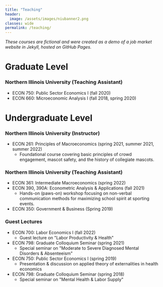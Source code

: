 ```yaml
---
title: "Teaching"
header:
  image: /assets/images/niubanner2.png
classes: wide
permalink: /teaching/
---
```


*These courses are fictional and were created as a demo of a job market website in Jekyll, hosted on GitHub Pages.*

# Graduate Level 
### Northern Illinois University (Teaching Assistant)
- ECON 750: Public Sector Economics I (fall 2020)
- ECON 660: Microeconomic Analysis I (fall 2018, spring 2020)


# Undergraduate Level
### Northern Illinois University (Instructor)
- ECON 261: Principles of Macroeconomics (spring 2021, summer 2021, summer 2022)  
    - Foundational course covering basic principles of crowd engagement, mascot safety, and the history of collegiate mascots.
      
### Northern Illinois University (Teaching Assistant)
- ECON 361: Intermediate Macroeconomics (spring 2022)
- ECON 390, 390A: Econometric Analysis & Applications (fall 2021)  
    - Hands-on (paws-on) workshop focusing on non-verbal communication methods for maximizing school spirit at sporting events.  
- ECON 350: Government & Business (Spring 2019)

### Guest Lectures
 - ECON 700: Labor Economics I (fall 2022)  
    - Guest lecture on "Labor Productivity & Health"
- ECON 798: Graduate Colloquium Seminar (spring 2021) 
    - Special seminar on "Moderate to Severe Diagnosed Mental Disorders & Absenteeism" 
- ECON 750: Public Sector Economics I (spring 2019)
   - Presentation & discussion on applied theory of externalities in health economics 
- ECON 798: Graduate Colloquium Seminar (spring 2018) 
    - Special seminar on "Mental Health & Labor Supply" 

